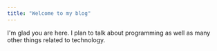 ```yaml
---
title: "Welcome to my blog"
---
```


I'm glad you are here. I plan to talk about programming as well as many other things related to technology.
